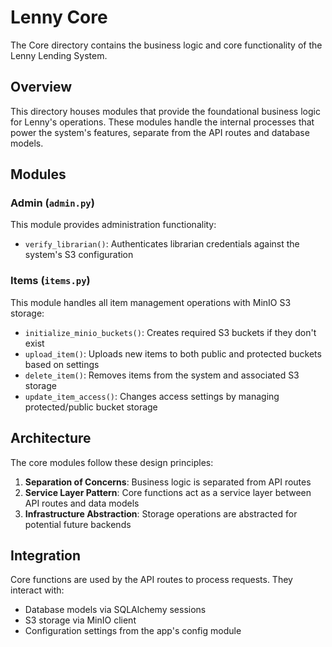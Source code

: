# Lenny Core

The Core directory contains the business logic and core functionality of the Lenny Lending System.

## Overview

This directory houses modules that provide the foundational business logic for Lenny's operations. These modules handle the internal processes that power the system's features, separate from the API routes and database models.

## Modules

### Admin (`admin.py`)

This module provides administration functionality:

- `verify_librarian()`: Authenticates librarian credentials against the system's S3 configuration

### Items (`items.py`)

This module handles all item management operations with MinIO S3 storage:

- `initialize_minio_buckets()`: Creates required S3 buckets if they don't exist
- `upload_item()`: Uploads new items to both public and protected buckets based on settings
- `delete_item()`: Removes items from the system and associated S3 storage
- `update_item_access()`: Changes access settings by managing protected/public bucket storage

## Architecture

The core modules follow these design principles:

1. **Separation of Concerns**: Business logic is separated from API routes
2. **Service Layer Pattern**: Core functions act as a service layer between API routes and data models
3. **Infrastructure Abstraction**: Storage operations are abstracted for potential future backends

## Integration

Core functions are used by the API routes to process requests. They interact with:

- Database models via SQLAlchemy sessions
- S3 storage via MinIO client
- Configuration settings from the app's config module